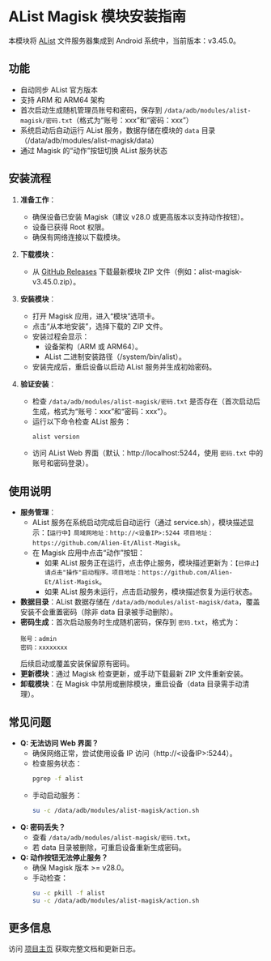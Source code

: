 # AList Magisk 模块安装指南

本模块将 [AList](https://github.com/AlistGo/alist) 文件服务器集成到 Android 系统中，当前版本：v3.45.0。

## 功能
- 自动同步 AList 官方版本
- 支持 ARM 和 ARM64 架构
- 首次启动生成随机管理员账号和密码，保存到 `/data/adb/modules/alist-magisk/密码.txt`（格式为“账号：xxx”和“密码：xxx”）
- 系统启动后自动运行 AList 服务，数据存储在模块的 `data` 目录（/data/adb/modules/alist-magisk/data）
- 通过 Magisk 的“动作”按钮切换 AList 服务状态

## 安装流程
1. **准备工作**：
   - 确保设备已安装 Magisk（建议 v28.0 或更高版本以支持动作按钮）。
   - 设备已获得 Root 权限。
   - 确保有网络连接以下载模块。

2. **下载模块**：
   - 从 [GitHub Releases](https://github.com/Alien-Et/Alist-Magisk/releases) 下载最新模块 ZIP 文件（例如：alist-magisk-v3.45.0.zip）。

3. **安装模块**：
   - 打开 Magisk 应用，进入“模块”选项卡。
   - 点击“从本地安装”，选择下载的 ZIP 文件。
   - 安装过程会显示：
     - 设备架构（ARM 或 ARM64）。
     - AList 二进制安装路径（/system/bin/alist）。
   - 安装完成后，重启设备以启动 AList 服务并生成初始密码。

4. **验证安装**：
   - 检查 `/data/adb/modules/alist-magisk/密码.txt` 是否存在（首次启动后生成，格式为“账号：xxx”和“密码：xxx”）。
   - 运行以下命令检查 AList 服务：
     ```bash
     alist version
     ```
   - 访问 AList Web 界面（默认：http://localhost:5244，使用 `密码.txt` 中的账号和密码登录）。

## 使用说明
- **服务管理**：
  - AList 服务在系统启动完成后自动运行（通过 service.sh），模块描述显示：`【运行中】局域网地址：http://<设备IP>:5244 项目地址：https://github.com/Alien-Et/Alist-Magisk`。
  - 在 Magisk 应用中点击“动作”按钮：
    - 如果 AList 服务正在运行，点击停止服务，模块描述更新为：`【已停止】请点击"操作"启动程序。项目地址：https://github.com/Alien-Et/Alist-Magisk`。
    - 如果 AList 服务未运行，点击启动服务，模块描述恢复为运行状态。
- **数据目录**：AList 数据存储在 `/data/adb/modules/alist-magisk/data`，覆盖安装不会重置密码（除非 data 目录被手动删除）。
- **密码生成**：首次启动服务时生成随机密码，保存到 `密码.txt`，格式为：
  ```
  账号：admin
  密码：xxxxxxxx
  ```
  后续启动或覆盖安装保留原有密码。
- **更新模块**：通过 Magisk 检查更新，或手动下载最新 ZIP 文件重新安装。
- **卸载模块**：在 Magisk 中禁用或删除模块，重启设备（data 目录需手动清理）。

## 常见问题
- **Q: 无法访问 Web 界面？**
  - 确保网络正常，尝试使用设备 IP 访问（http://<设备IP>:5244）。
  - 检查服务状态：
    ```bash
    pgrep -f alist
    ```
  - 手动启动服务：
    ```bash
    su -c /data/adb/modules/alist-magisk/action.sh
    ```
- **Q: 密码丢失？**
  - 查看 `/data/adb/modules/alist-magisk/密码.txt`。
  - 若 data 目录被删除，可重启设备重新生成密码。
- **Q: 动作按钮无法停止服务？**
  - 确保 Magisk 版本 >= v28.0。
  - 手动检查：
    ```bash
    su -c pkill -f alist
    su -c /data/adb/modules/alist-magisk/action.sh
    ```

## 更多信息
访问 [项目主页](https://github.com/Alien-Et/Alist-Magisk) 获取完整文档和更新日志。
